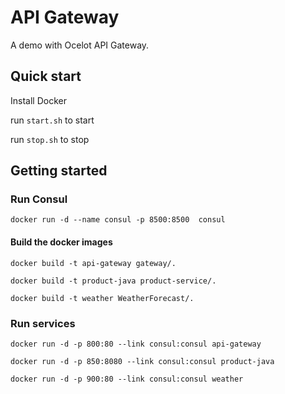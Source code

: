 # API Gateway

A demo with Ocelot API Gateway.

## Quick start
Install Docker

run `start.sh` to start

run `stop.sh` to stop

## Getting started

### Run Consul
`docker run -d --name consul -p 8500:8500  consul`

#### Build the docker images

`docker build -t api-gateway gateway/.`

`docker build -t product-java product-service/.`

`docker build -t weather WeatherForecast/.`

### Run services
`docker run -d -p 800:80 --link consul:consul api-gateway`

`docker run -d -p 850:8080 --link consul:consul product-java`

`docker run -d -p 900:80 --link consul:consul weather`
